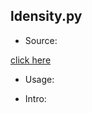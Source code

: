 ## ldensity.py

* Source:

 [click here](https://github.com/leucinw/ComputTools/tree/master/src/ldensity.py)

* Usage:

* Intro:

